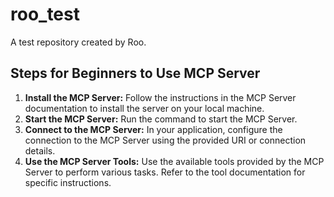 # roo_test

A test repository created by Roo.

## Steps for Beginners to Use MCP Server

1.  **Install the MCP Server:** Follow the instructions in the MCP Server documentation to install the server on your local machine.
2.  **Start the MCP Server:** Run the command to start the MCP Server.
3.  **Connect to the MCP Server:** In your application, configure the connection to the MCP Server using the provided URI or connection details.
4.  **Use the MCP Server Tools:** Use the available tools provided by the MCP Server to perform various tasks. Refer to the tool documentation for specific instructions.
